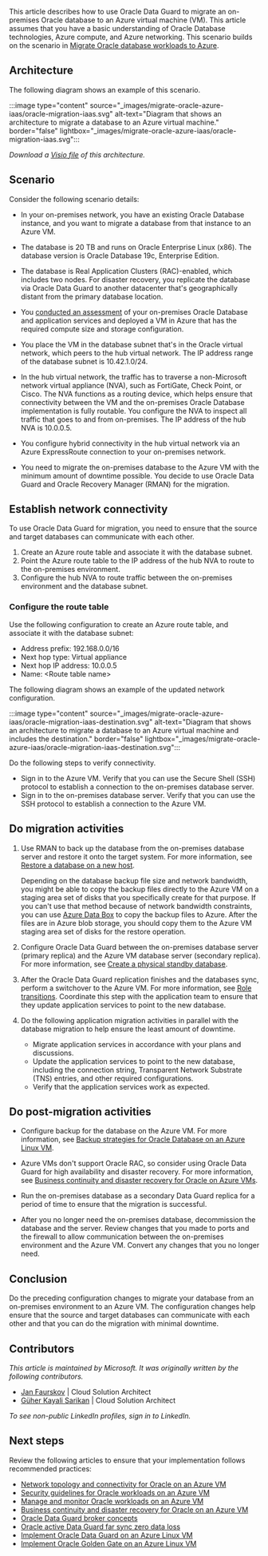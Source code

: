 This article describes how to use Oracle Data Guard to migrate an on-premises Oracle database to an Azure virtual machine (VM). This article assumes that you have a basic understanding of Oracle Database technologies, Azure compute, and Azure networking. This scenario builds on the scenario in [Migrate Oracle database workloads to Azure](topic-migrate-oracle-azure.yml).

## Architecture


The following diagram shows an example of this scenario.

:::image type="content" source="_images/migrate-oracle-azure-iaas/oracle-migration-iaas.svg" alt-text="Diagram that shows an architecture to migrate a database to an Azure virtual machine." border="false" lightbox="_images/migrate-oracle-azure-iaas/oracle-migration-iaas.svg":::

*Download a [Visio file](https://arch-center.azureedge.net/oracle-migration-iaas.vsdx) of this architecture.*

## Scenario

Consider the following scenario details:

- In your on-premises network, you have an existing Oracle Database instance, and you want to migrate a database from that instance to an Azure VM.

- The database is 20 TB and runs on Oracle Enterprise Linux (x86). The database version is Oracle Database 19c, Enterprise Edition.
- The database is Real Application Clusters (RAC)-enabled, which includes two nodes. For disaster recovery, you replicate the database via Oracle Data Guard to another datacenter that's geographically distant from the primary database location.
- You [conducted an assessment](/azure/cloud-adoption-framework/scenarios/oracle-iaas/oracle-capacity-planning#overall-performance-considerations) of your on-premises Oracle Database and application services and deployed a VM in Azure that has the required compute size and storage configuration.
- You place the VM in the database subnet that's in the Oracle virtual network, which peers to the hub virtual network. The IP address range of the database subnet is 10.42.1.0/24.
- In the hub virtual network, the traffic has to traverse a non-Microsoft network virtual appliance (NVA), such as FortiGate, Check Point, or Cisco. The NVA functions as a routing device, which helps ensure that connectivity between the VM and the on-premises Oracle Database implementation is fully routable. You configure the NVA to inspect all traffic that goes to and from on-premises. The IP address of the hub NVA is 10.0.0.5.
- You configure hybrid connectivity in the hub virtual network via an Azure ExpressRoute connection to your on-premises network.
- You need to migrate the on-premises database to the Azure VM with the minimum amount of downtime possible. You decide to use Oracle Data Guard and Oracle Recovery Manager (RMAN) for the migration.

## Establish network connectivity

To use Oracle Data Guard for migration, you need to ensure that the source and target databases can communicate with each other.

1. Create an Azure route table and associate it with the database subnet.
1. Point the Azure route table to the IP address of the hub NVA to route to the on-premises environment.
1. Configure the hub NVA to route traffic between the on-premises environment and the database subnet.

### Configure the route table

Use the following configuration to create an Azure route table, and associate it with the database subnet:
  - Address prefix: 192.168.0.0/16
  - Next hop type: Virtual appliance
  - Next hop IP address: 10.0.0.5
  - Name: \<Route table name\>

The following diagram shows an example of the updated network configuration.

:::image type="content" source="_images/migrate-oracle-azure-iaas/oracle-migration-iaas-destination.svg" alt-text="Diagram that shows an architecture to migrate a database to an Azure virtual machine and includes the destination." border="false" lightbox="_images/migrate-oracle-azure-iaas/oracle-migration-iaas-destination.svg":::

Do the following steps to verify connectivity.

- Sign in to the Azure VM. Verify that you can use the Secure Shell (SSH) protocol to establish a connection to the on-premises database server.
- Sign in to the on-premises database server. Verify that you can use the SSH protocol to establish a connection to the Azure VM.

## Do migration activities

1. Use RMAN to back up the database from the on-premises database server and restore it onto the target system. For more information, see [Restore a database on a new host](https://docs.oracle.com/en/database/oracle/oracle-database/19/bradv/rman-recovery-advanced.html#GUID-6B71E7DF-A2B6-44F5-A8D5-B184BB41A768).

   Depending on the database backup file size and network bandwidth, you might be able to copy the backup files directly to the Azure VM on a staging area set of disks that you specifically create for that purpose. If you can't use that method because of network bandwidth constraints, you can use [Azure Data Box](/azure/databox/data-box-overview) to copy the backup files to Azure. After the files are in Azure blob storage, you should copy them to the Azure VM staging area set of disks for the restore operation.

1. Configure Oracle Data Guard between the on-premises database server (primary replica) and the Azure VM database server (secondary replica). For more information, see [Create a physical standby database](https://docs.oracle.com/en/database/oracle/oracle-database/19/sbydb/creating-oracle-data-guard-physical-standby.html#GUID-B511FB6E-E3E7-436D-94B5-071C37550170).
1. After the Oracle Data Guard replication finishes and the databases sync, perform a switchover to the Azure VM. For more information, see [Role transitions](https://docs.oracle.com/en/database/oracle/oracle-database/19/sbydb/managing-oracle-data-guard-role-transitions.html#GUID-66282DCD-5E7B-43C2-ADA1-03342E2750A0). Coordinate this step with the application team to ensure that they update application services to point to the new database.
1.  Do the following application migration activities in parallel with the database migration to help ensure the least amount of downtime.
    - Migrate application services in accordance with your plans and discussions.
    - Update the application services to point to the new database, including the connection string, Transparent Network Substrate (TNS) entries, and other required configurations. 
    - Verify that the application services work as expected.

## Do post-migration activities

- Configure backup for the database on the Azure VM. For more information, see [Backup strategies for Oracle Database on an Azure Linux VM](/azure/virtual-machines/workloads/oracle/oracle-database-backup-strategies).

- Azure VMs don't support Oracle RAC, so consider using Oracle Data Guard for high availability and disaster recovery. For more information, see [Business continuity and disaster recovery for Oracle on Azure VMs](/azure/cloud-adoption-framework/scenarios/oracle-iaas/oracle-disaster-recovery-iaas).
- Run the on-premises database as a secondary Data Guard replica for a period of time to ensure that the migration is successful.
- After you no longer need the on-premises database, decommission the database and the server. Review changes that you made to ports and the firewall to allow communication between the on-premises environment and the Azure VM. Convert any changes that you no longer need.

## Conclusion

Do the preceding configuration changes to migrate your database from an on-premises environment to an Azure VM. The configuration changes help ensure that the source and target databases can communicate with each other and that you can do the migration with minimal downtime.

## Contributors

*This article is maintained by Microsoft. It was originally written by the following contributors.*

- [Jan Faurskov](https://www.linkedin.com/in/jfaurskov) | Cloud Solution Architect
- [Güher Kayali Sarikan](https://www.linkedin.com/in/guherkayali) | Cloud Solution Architect

*To see non-public LinkedIn profiles, sign in to LinkedIn.*

## Next steps

Review the following articles to ensure that your implementation follows recommended practices:

- [Network topology and connectivity for Oracle on an Azure VM](/azure/cloud-adoption-framework/scenarios/oracle-iaas/oracle-network-topology-iaas)
- [Security guidelines for Oracle workloads on an Azure VM](/azure/cloud-adoption-framework/scenarios/oracle-iaas/oracle-security-overview-iaas)
- [Manage and monitor Oracle workloads on an Azure VM](/azure/cloud-adoption-framework/scenarios/oracle-iaas/oracle-manage-monitor-iaas)
- [Business continuity and disaster recovery for Oracle on an Azure VM](/azure/cloud-adoption-framework/scenarios/oracle-iaas/oracle-disaster-recovery-iaas)
- [Oracle Data Guard broker concepts](https://docs.oracle.com/en/database/oracle/oracle-database/12.2/dgbkr/oracle-data-guard-broker-concepts.html)
- [Oracle active Data Guard far sync zero data loss](https://www.oracle.com/docs/tech/database/disaster-recovery.pdf)
- [Implement Oracle Data Guard on an Azure Linux VM](/azure/virtual-machines/workloads/oracle/configure-oracle-dataguard)
- [Implement Oracle Golden Gate on an Azure Linux VM](/azure/virtual-machines/workloads/oracle/configure-oracle-golden-gate)

